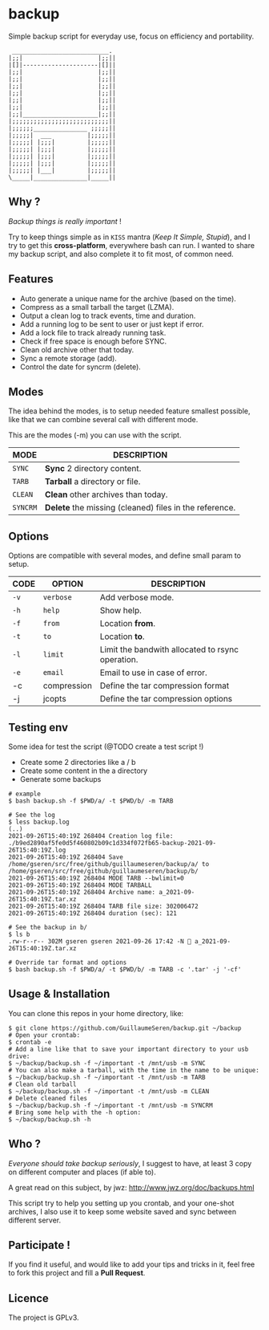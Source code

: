 backup
======
Simple backup script for everyday use, focus on efficiency and portability.
```
 ___________________________.
|;;|                     |;;||
|[]|---------------------|[]||
|;;|                     |;;||
|;;|                     |;;||
|;;|                     |;;||
|;;|                     |;;||
|;;|                     |;;||
|;;|                     |;;||
|;;|_____________________|;;||
|;;;;;;;;;;;;;;;;;;;;;;;;;;;||
|;;;;;;_______________ ;;;;;||
|;;;;;|  ___          |;;;;;||
|;;;;;| |;;;|         |;;;;;||
|;;;;;| |;;;|         |;;;;;||
|;;;;;| |;;;|         |;;;;;||
|;;;;;| |;;;|         |;;;;;||
|;;;;;| |___|         |;;;;;||
\_____|_______________|_____||
```

## Why ?
*Backup things is really important* !

Try to keep things simple as in `KISS` mantra (*Keep It Simple, Stupid*),
and I try to get this **cross-platform**, everywhere bash can run.
I wanted to share my backup script, and also complete it to fit most,
of common need.

## Features
* Auto generate a unique name for the archive (based on the time).
* Compress as a small tarball the target (LZMA).
* Output a clean log to track events, time and duration.
* Add a running log to be sent to user or just kept if error.
* Add a lock file to track already running task.
* Check if free space is enough before SYNC.
* Clean old archive other that today.
* Sync a remote storage (add).
* Control the date for syncrm (delete).

## Modes
The idea behind the modes, is to setup needed feature smallest possible,
like that we can combine several call with different mode.

This are the modes (-m) you can use with the script.

MODE     | DESCRIPTION
---------|------------
`SYNC`   | **Sync** 2 directory content.
`TARB`   | **Tarball** a directory or file.
`CLEAN`  | **Clean** other archives than today.
`SYNCRM` | **Delete** the missing (cleaned) files in the reference.

## Options
Options are compatible with several modes, and define small param to setup.

CODE | OPTION    | DESCRIPTION
-----|-----------|------------
`-v` | `verbose` | Add verbose mode.
`-h` | `help`    | Show help.
`-f` | `from`    | Location **from**.
`-t` | `to`      | Location **to**.
`-l` | `limit`   | Limit the bandwith allocated to rsync operation.
`-e` | `email`   | Email to use in case of error.
-c | compression | Define the tar compression format
-j | jcopts      | Define the tar compression options

## Testing env
Some idea for test the script (@TODO create a test script !)

* Create some 2 directories like a / b
* Create some content in the a directory
* Generate some backups
```
# example
$ bash backup.sh -f $PWD/a/ -t $PWD/b/ -m TARB

# See the log
$ less backup.log
(..)
2021-09-26T15:40:19Z 268404 Creation log file: ./b9ed2890af5fe0d5f460802b09c1d334f072fb65-backup-2021-09-26T15:40:19Z.log
2021-09-26T15:40:19Z 268404 Save /home/gseren/src/free/github/guillaumeseren/backup/a/ to /home/gseren/src/free/github/guillaumeseren/backup/b/
2021-09-26T15:40:19Z 268404 MODE TARB --bwlimit=0
2021-09-26T15:40:19Z 268404 MODE TARBALL
2021-09-26T15:40:19Z 268404 Archive name: a_2021-09-26T15:40:19Z.tar.xz
2021-09-26T15:40:19Z 268404 TARB file size: 302006472
2021-09-26T15:40:19Z 268404 duration (sec): 121

# See the backup in b/
$ ls b
.rw-r--r-- 302M gseren gseren 2021-09-26 17:42 -N  a_2021-09-26T15:40:19Z.tar.xz

# Override tar format and options
$ bash backup.sh -f $PWD/a/ -t $PWD/b/ -m TARB -c '.tar' -j '-cf'
```
## Usage & Installation
You can clone this repos in your home directory, like:
```
$ git clone https://github.com/GuillaumeSeren/backup.git ~/backup
# Open your crontab:
$ crontab -e
# Add a line like that to save your important directory to your usb drive:
$ ~/backup/backup.sh -f ~/important -t /mnt/usb -m SYNC
# You can also make a tarball, with the time in the name to be unique:
$ ~/backup/backup.sh -f ~/important -t /mnt/usb -m TARB
# Clean old tarball
$ ~/backup/backup.sh -f ~/important -t /mnt/usb -m CLEAN
# Delete cleaned files
$ ~/backup/backup.sh -f ~/important -t /mnt/usb -m SYNCRM
# Bring some help with the -h option:
$ ~/backup/backup.sh -h
```

## Who ?
*Everyone should take backup _seriously_*,
I suggest to have, at least 3 copy on different computer and places (if able to).

A great read on this subject, by jwz: http://www.jwz.org/doc/backups.html

This script try to help you setting up you crontab, and your one-shot archives,
I also use it to keep some website saved and sync between different server.

## Participate !
If you find it useful, and would like to add your tips and tricks in it,
feel free to fork this project and fill a __Pull Request__.

## Licence
The project is GPLv3.
